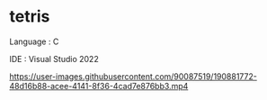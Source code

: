 # tetris

Language : C

IDE : Visual Studio 2022





https://user-images.githubusercontent.com/90087519/190881772-48d16b88-acee-4141-8f36-4cad7e876bb3.mp4

